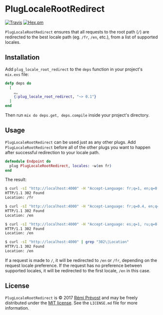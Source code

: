 PlugLocaleRootRedirect
=================

[![Travis](https://img.shields.io/travis/remiprev/plug_locale_root_redirect.svg?style=flat-square)](https://travis-ci.org/remiprev/plug_locale_root_redirect)
[![Hex.pm](https://img.shields.io/hexpm/v/plug_locale_root_redirect.svg?style=flat-square)](https://hex.pm/packages/plug_locale_root_redirect)

`PlugLocaleRootRedirect` ensures that all requests to the root path (`/`) are
redirected to the best locale path (eg. `/fr`, `/en`, etc.), from a list of supported
locales.

Installation
------------

Add `plug_locale_root_redirect` to the `deps` function in your project's `mix.exs` file:

```elixir
defp deps do
  [
    …,
    {:plug_locale_root_redirect, "~> 0.1"}
  ]
end
```

Then run `mix do deps.get, deps.compile` inside your project's directory.

Usage
-----

`PlugLocaleRootRedirect` can be used just as any other plugs. Add
`PlugLocaleRootRedirect` before all of the other plugs you want to happen after
successful redirection to your locale path.

```elixir
defmodule Endpoint do
  plug PlugLocaleRootRedirect, locales: ~w(en fr)
end
```

The result:

```bash
$ curl -sI "http://localhost:4000" -H "Accept-Language: fr;q=1, en;q=0.8" | grep "302\|Location"
HTTP/1.1 302 Found
Location: /fr

$ curl -sI "http://localhost:4000" -H "Accept-Language: fr;q=0.4, en;q=0.8" | grep "302\|Location"
HTTP/1.1 302 Found
Location: /en

$ curl -sI "http://localhost:4000" -H "Accept-Language: es;q=1, ru;q=0.5" | grep "302\|Location"
HTTP/1.1 302 Found
Location: /en

$ curl -sI "http://localhost:4000" | grep "302\|Location"
HTTP/1.1 302 Found
Location: /en
```

If a request is made to `/`, it will be redirected to `/en` or `/fr`, depending
on the request locale preference. If the request has no preference between
supported locales, it will be redirected to the first locale, `/en` in this
case.

License
-------

`PlugLocaleRootRedirect` is © 2017 [Rémi Prévost](http://exomel.com) and may be
freely distributed under the [MIT license](https://github.com/remiprev/plug_locale_root_redirect/blob/master/LICENSE.md). See the
`LICENSE.md` file for more information.
